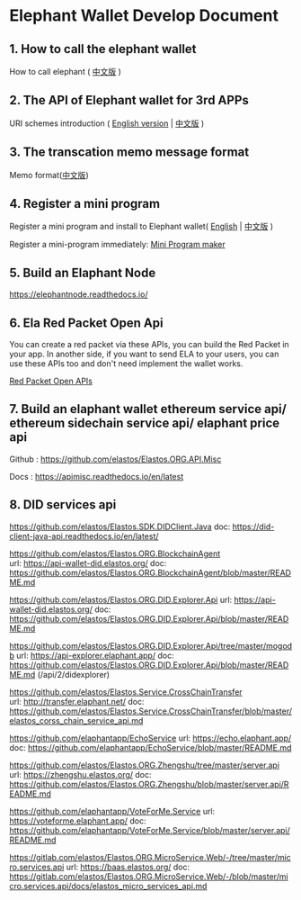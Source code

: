 # Elephant Wallet Develop Document

## 1. How to call the elephant wallet

How to call elephant ( [中文版](./how_to_call_elephant_cn.md) )

## 2. The API of Elephant wallet for 3rd APPs

URI schemes introduction ( [English version](./elaphant_uri_schemes.md) | [中文版](./elaphant_uri_schemes_cn.md) )

## 3. The transcation memo message format

Memo format([中文版](./elephant_memo_format_cn.md))

## 4. Register a mini program

Register a mini program and install to Elephant wallet( [English](./capsule_guide/capsule_tools_en.md) | [中文版](./capsule_guide/capsule_tools_cn.md) )

Register a mini-program immediately: [Mini Program maker](https://elaphantapp.github.io/Mini-apps/)

## 5. Build an Elaphant Node
https://elephantnode.readthedocs.io/

## 6. Ela Red Packet Open Api

You can create a red packet via these APIs, you can build the Red Packet in your app.
In another side, if you want to send ELA to your users, you can use these APIs too and don't need implement the wallet works.

[Red Packet Open APIs](./redpacket_api_v0.0.2.md)

## 7. Build an elaphant wallet ethereum service api/ ethereum sidechain service api/ elaphant price api

Github : https://github.com/elastos/Elastos.ORG.API.Misc

Docs : https://apimisc.readthedocs.io/en/latest

## 8. DID services api
https://github.com/elastos/Elastos.SDK.DIDClient.Java
doc: https://did-client-java-api.readthedocs.io/en/latest/

https://github.com/elastos/Elastos.ORG.BlockchainAgent  
url: https://api-wallet-did.elastos.org/ 
doc: https://github.com/elastos/Elastos.ORG.BlockchainAgent/blob/master/README.md

https://github.com/elastos/Elastos.ORG.DID.Explorer.Api 
url: https://api-wallet-did.elastos.org/ 
doc: https://github.com/elastos/Elastos.ORG.DID.Explorer.Api/blob/master/README.md

https://github.com/elastos/Elastos.ORG.DID.Explorer.Api/tree/master/mogodb 
url: https://api-explorer.elaphant.app/ 
doc: https://github.com/elastos/Elastos.ORG.DID.Explorer.Api/blob/master/README.md (/api/2/didexplorer)

https://github.com/elastos/Elastos.Service.CrossChainTransfer   
url: http://transfer.elaphant.net/ 
doc: https://github.com/elastos/Elastos.Service.CrossChainTransfer/blob/master/elastos_corss_chain_service_api.md

https://github.com/elaphantapp/EchoService
url: https://echo.elaphant.app/ 
doc: https://github.com/elaphantapp/EchoService/blob/master/README.md

https://github.com/elastos/Elastos.ORG.Zhengshu/tree/master/server.api
url: https://zhengshu.elastos.org/
doc: https://github.com/elastos/Elastos.ORG.Zhengshu/blob/master/server.api/README.md

https://github.com/elaphantapp/VoteForMe.Service 
url: https://voteforme.elaphant.app/ 
doc: https://github.com/elaphantapp/VoteForMe.Service/blob/master/server.api/README.md

https://gitlab.com/elastos/Elastos.ORG.MicroService.Web/-/tree/master/micro.services.api
url: https://baas.elastos.org/ 
doc: https://gitlab.com/elastos/Elastos.ORG.MicroService.Web/-/blob/master/micro.services.api/docs/elastos_micro_services_api.md



